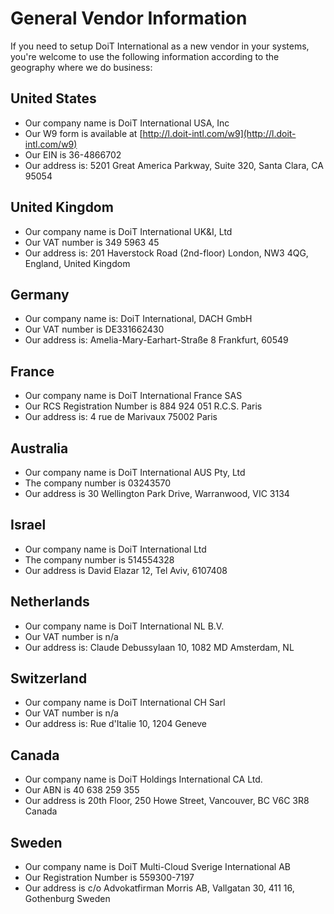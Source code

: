 # General Vendor Information

If you need to setup DoiT International as a new vendor in your systems, you're welcome to use the following information according to the geography where we do business:

## United States

* Our company name is DoiT International USA, Inc
* Our W9 form is available at [http://l.doit-intl.com/w9](http://l.doit-intl.com/w9)
* Our EIN is 36-4866702
* Our address is: 5201 Great America Parkway, Suite 320, Santa Clara, CA 95054

## United Kingdom

* Our company name is DoiT International UK\&I, Ltd
* Our VAT number is 349 5963 45
* Our address is: 201 Haverstock Road (2nd-floor) London, NW3 4QG, England, United Kingdom

## Germany

* Our company name is: DoiT International, DACH GmbH
* Our VAT number is DE331662430
* Our address is: Amelia-Mary-Earhart-Straße 8 Frankfurt, 60549

## France

* Our company name is DoiT International France SAS
* Our RCS Registration Number is 884 924 051 R.C.S. Paris
* Our address is: 4 rue de Marivaux 75002 Paris

## Australia

* Our company name is DoiT International AUS Pty, Ltd
* The company number is 03243570
* Our address is 30 Wellington Park Drive, Warranwood, VIC 3134

## Israel

* Our company name is DoiT International Ltd
* The company number is 514554328
* Our address is David Elazar 12, Tel Aviv, 6107408

## Netherlands

* Our company name is DoiT International NL B.V.
* Our VAT number is n/a
* Our address is: Claude Debussylaan 10, 1082 MD Amsterdam, NL

## Switzerland

* Our company name is DoiT International CH Sarl
* Our VAT number is n/a
* Our address is: Rue d'Italie 10, 1204 Geneve

## Canada

* Our company name is DoiT Holdings International CA Ltd.
* Our ABN is 40 638 259 355
* Our address is 20th Floor, 250 Howe Street, Vancouver, BC V6C 3R8 Canada

## Sweden

* Our company name is DoiT Multi-Cloud Sverige International AB
* Our Registration Number is 559300-7197
* Our address is c/o Advokatfirman Morris AB, Vallgatan 30, 411 16, Gothenburg Sweden
